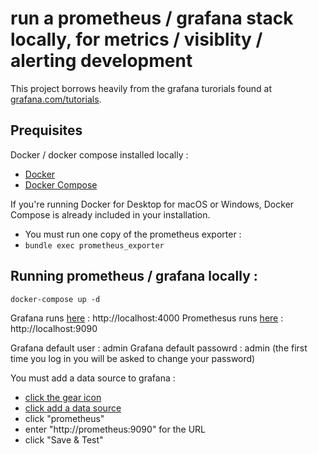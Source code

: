 # run a prometheus / grafana stack locally, for metrics / visiblity / alerting development 

This project borrows heavily from the grafana turorials found at [grafana.com/tutorials](https://grafana.com/tutorials).

## Prequisites


Docker / docker compose installed locally :
- [Docker](https://docs.docker.com/install/)
- [Docker Compose](https://docs.docker.com/compose/install/)

If you're running Docker for Desktop for macOS or Windows, Docker Compose is already included in your installation.

- You must run one copy of the prometheus exporter :
- `bundle exec prometheus_exporter`

## Running prometheus / grafana locally : 
```
docker-compose up -d
```

Grafana runs [here](http://localhost:4000) : http://localhost:4000
Promethesus runs [here](http://localhost:9090) : http://localhost:9090

Grafana default user : admin
Grafana default passowrd : admin
(the first time you log in you will be asked to change your password)

You must add a data source to grafana : 
- [click the gear icon](http://localhost:4000/datasources)
- [click add a data source](http://localhost:4000/datasources/new)
- click "prometheus"
- enter "http://prometheus:9090" for the URL
- click "Save & Test"

